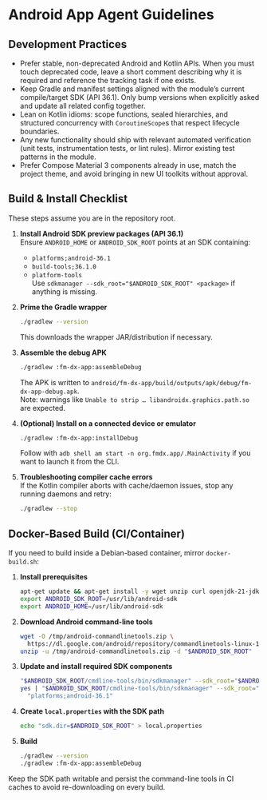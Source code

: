 # Android App Agent Guidelines

## Development Practices
- Prefer stable, non-deprecated Android and Kotlin APIs. When you must touch deprecated code, leave
  a short comment describing why it is required and reference the tracking task if one exists.
- Keep Gradle and manifest settings aligned with the module’s current compile/target SDK
  (API 36.1). Only bump versions when explicitly asked and update all related config together.
- Lean on Kotlin idioms: scope functions, sealed hierarchies, and structured concurrency with
  `CoroutineScope`s that respect lifecycle boundaries.
- Any new functionality should ship with relevant automated verification (unit tests, instrumentation
  tests, or lint rules). Mirror existing test patterns in the module.
- Prefer Compose Material 3 components already in use, match the project theme, and avoid bringing
  in new UI toolkits without approval.

## Build & Install Checklist
These steps assume you are in the repository root.

1. **Install Android SDK preview packages (API 36.1)**  
   Ensure `ANDROID_HOME` or `ANDROID_SDK_ROOT` points at an SDK containing:
   - `platforms;android-36.1`
   - `build-tools;36.1.0`
   - `platform-tools`  
   Use `sdkmanager --sdk_root="$ANDROID_SDK_ROOT" <package>` if anything is missing.

2. **Prime the Gradle wrapper**  
   ```bash
   ./gradlew --version
   ```
   This downloads the wrapper JAR/distribution if necessary.

3. **Assemble the debug APK**  
   ```bash
   ./gradlew :fm-dx-app:assembleDebug
   ```
   The APK is written to `android/fm-dx-app/build/outputs/apk/debug/fm-dx-app-debug.apk`.  
   Note: warnings like `Unable to strip … libandroidx.graphics.path.so` are expected.

4. **(Optional) Install on a connected device or emulator**  
   ```bash
   ./gradlew :fm-dx-app:installDebug
   ```
   Follow with `adb shell am start -n org.fmdx.app/.MainActivity` if you want to launch it from the CLI.

5. **Troubleshooting compiler cache errors**  
   If the Kotlin compiler aborts with cache/daemon issues, stop any running daemons and retry:
   ```bash
   ./gradlew --stop
   ```

## Docker-Based Build (CI/Container)

If you need to build inside a Debian-based container, mirror `docker-build.sh`:

1. **Install prerequisites**
   ```bash
   apt-get update && apt-get install -y wget unzip curl openjdk-21-jdk
   export ANDROID_SDK_ROOT=/usr/lib/android-sdk
   export ANDROID_HOME=/usr/lib/android-sdk
   ```

2. **Download Android command-line tools**
   ```bash
   wget -O /tmp/android-commandlinetools.zip \
     https://dl.google.com/android/repository/commandlinetools-linux-13114758_latest.zip
   unzip -u /tmp/android-commandlinetools.zip -d "$ANDROID_SDK_ROOT"
   ```

3. **Update and install required SDK components**
   ```bash
   "$ANDROID_SDK_ROOT/cmdline-tools/bin/sdkmanager" --sdk_root="$ANDROID_SDK_ROOT" --update
   yes | "$ANDROID_SDK_ROOT/cmdline-tools/bin/sdkmanager" --sdk_root="$ANDROID_SDK_ROOT" \
     "platforms;android-36.1"
   ```

4. **Create `local.properties` with the SDK path**
   ```bash
   echo "sdk.dir=$ANDROID_SDK_ROOT" > local.properties
   ```

5. **Build**
   ```bash
   ./gradlew --version
   ./gradlew :fm-dx-app:assembleDebug
   ```

Keep the SDK path writable and persist the command-line tools in CI caches to avoid re-downloading on every build.
